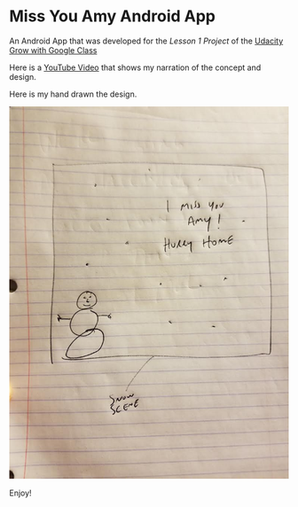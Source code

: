 # Miss You Amy Android App

An Android App that was developed for the *Lesson 1 Project* of the [Udacity Grow with Google Class](https://classroom.udacity.com/courses/ud834-gwg)

Here is a [YouTube Video](https://www.youtube.com/watch?v=m_ZGL2QnOCg) that shows my narration of the concept and design.

Here is my hand drawn the design. 

![design drawing](https://raw.githubusercontent.com/psphilli/miss-you-amy/master/designDrawing.jpg)

Enjoy!

